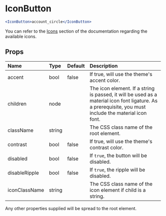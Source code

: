 IconButton
==========

```jsx
<IconButton>account_circle</IconButton>
```

You can refer to the [Icons](/style/icons) section of the documentation
regarding the available icons.

Props
-----

| Name | Type | Default | Description |
|:-----|:-----|:--------|:------------|
| accent | bool | false | If true, will use the theme's accent color. |
| children | node |  | The icon element. If a string is passed, it will be used as a material icon font ligature. As a prerequisite, you must include the material icon font. |
| className | string |  | The CSS class name of the root element. |
| contrast | bool | false | If true, will use the theme's contrast color. |
| disabled | bool | false | If `true`, the button will be disabled. |
| disableRipple | bool | false | If `true`, the ripple will be disabled. |
| iconClassName | string |  | The CSS class name of the icon element if child is a string. |

Any other properties supplied will be spread to the root element.
